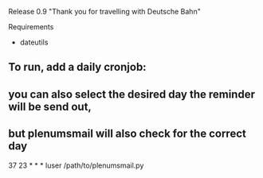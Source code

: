 Release 0.9 "Thank you for travelling with Deutsche Bahn"

Requirements

 * dateutils

## To run, add a daily cronjob:
## you can also select the desired day the reminder will be send out,
## but plenumsmail will also check for the correct day
37 23  	* * *   luser   /path/to/plenumsmail.py
